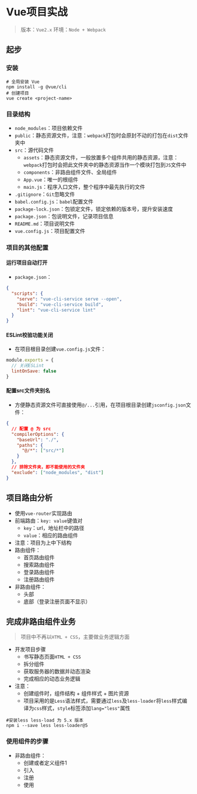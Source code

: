 # Vue项目实战

> 版本：`Vue2.x`
> 环境：`Node + Webpack`

## 起步

### 安装

```shell
# 全局安装 Vue
npm install -g @vue/cli
# 创建项目
vue create <project-name>
```

### 目录结构

- `node_modules`：项目依赖文件
- `public`：静态资源文件，注意：`webpack`打包时会原封不动的打包在`dist`文件夹中
- `src`：源代码文件
  - `assets`：静态资源文件，一般放置多个组件共用的静态资源，注意：`webpack`打包时会把此文件夹中的静态资源当作一个模块打包到`JS`文件中
  - `components`：非路由组件文件、全局组件
  - `App.vue`：唯一的根组件
  - `main.js`：程序入口文件，整个程序中最先执行的文件
- `.gitignore`：`Git`忽略文件
- `babel.config.js`：`babel`配置文件
- `package-lock.json`：包锁定文件，锁定依赖的版本号，提升安装速度
- `package.json`：包说明文件，记录项目信息
- `README.md`：项目说明文件
- `vue.config.js`：项目配置文件

### 项目的其他配置

#### 运行项目自动打开

- `package.json`：

```json
{
  "scripts": {
    "serve": "vue-cli-service serve --open",
    "build": "vue-cli-service build",
    "lint": "vue-cli-service lint"
  }
}
```

#### ESLint校验功能关闭

- 在项目根目录创建`vue.config.js`文件：

```javascript
module.exports = {
  // 关闭ESLint
  lintOnSave: false
}
```

#### 配置src文件夹别名

- 方便静态资源文件可直接使用`@/...`引用，在项目根目录创建`jsconfig.json`文件：

```json
{
  // 配置 @ 为 src
  "compilerOptions": {
    "baseUrl": "./",
    "paths": {
      "@/*": ["src/*"]
    }
  },
  // 排除文件夹，即不能使用的文件夹
  "exclude": ["node_modules", "dist"]
}
```

## 项目路由分析

- 使用`vue-router`实现路由
- 前端路由：`key: value`键值对
  - `key`：url，地址栏中的路径
  - `value`：相应的路由组件
- 注意：项目为上中下结构
- 路由组件：
  - 首页路由组件
  - 搜索路由组件
  - 登录路由组件
  - 注册路由组件
- 非路由组件：
  - 头部
  - 底部（登录注册页面不显示）

## 完成非路由组件业务

> 项目中不再以`HTML + CSS`，主要做业务逻辑方面

- 开发项目步骤
  - 书写静态页面`HTML + CSS`
  - 拆分组件
  - 获取服务器的数据并动态渲染
  - 完成相应的动态业务逻辑
- 注意：
  - 创建组件时，组件结构 + 组件样式 + 图片资源
  - 项目采用的是`Less`语法样式，需要通过`less`及`less-loader`将`less`样式编译为`css`样式，`style`标签添加`lang="less"`属性

```shell
#安装less less-load 为 5.x 版本
npm i --save less less-loader@5
```

### 使用组件的步骤

- 非路由组件：
  - 创建或者定义组件1
  - 引入
  - 注册
  - 使用
